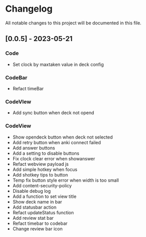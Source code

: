 # Changelog

All notable changes to this project will be documented in this file.

## [0.0.5] - 2023-05-21

### Code

- Set clock by maxtaken value in deck config

### CodeBar

- Refact timeBar

### CodeVIew

- Add sync button when deck not opend

### CodeView

- Show opendeck button when deck not selected
- Add retry button when anki connect failed
- Add answer buttons
- Add a setting to disable buttons
- Fix clock clear error when showanswer
- Refact webview payload js
- Add simple hotkey when focus
- Add shotkey tips to button
- Temp fix button style error when width is too small
- Add content-security-policy
- Disable debug log
- Add a function to set view title
- Show deck name in bar
- Add statusbar action
- Refact updateStatus function
- Add review stat bar
- Refact timebar to codebar
- Change review bar icon

<!-- generated by git-cliff -->

